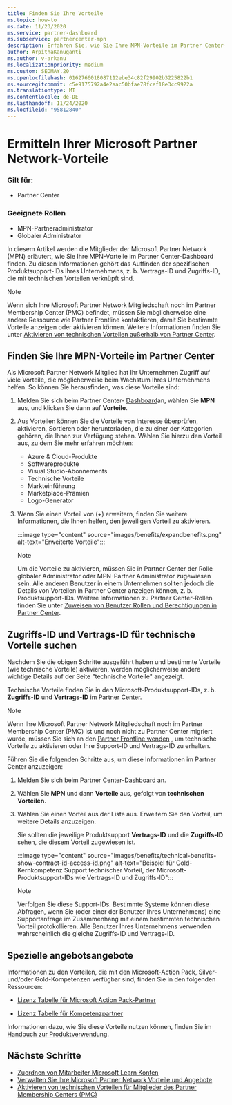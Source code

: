 ```yaml
---
title: Finden Sie Ihre Vorteile
ms.topic: how-to
ms.date: 11/23/2020
ms.service: partner-dashboard
ms.subservice: partnercenter-mpn
description: Erfahren Sie, wie Sie Ihre MPN-Vorteile im Partner Center-Dashboard finden. Enthält Informationen dazu, wie Sie Ihre Zugriffs-ID und ihre Vertrags-ID für technische Vorteile finden.
author: ArpithaKanuganti
ms.author: v-arkanu
ms.localizationpriority: medium
ms.custom: SEOMAY.20
ms.openlocfilehash: 0162766018087112ebe34c82f29902b3225822b1
ms.sourcegitcommit: c5e9175792a4e2aac50bfae78fcef18e3cc9922a
ms.translationtype: MT
ms.contentlocale: de-DE
ms.lasthandoff: 11/24/2020
ms.locfileid: "95812840"
---
```

# <a name="locate-your-microsoft-partner-network-benefits"></a>Ermitteln Ihrer Microsoft Partner Network-Vorteile 

### <a name="applies-to"></a>Gilt für:

- Partner Center

### <a name="appropriate-roles"></a>Geeignete Rollen

- MPN-Partneradministrator
- Globaler Administrator

In diesem Artikel werden die Mitglieder der Microsoft Partner Network (MPN) erläutert, wie Sie Ihre MPN-Vorteile im Partner Center-Dashboard finden. Zu diesen Informationen gehört das Auffinden der spezifischen Produktsupport-IDs Ihres Unternehmens, z. b. Vertrags-ID und Zugriffs-ID, die mit technischen Vorteilen verknüpft sind.

>[!NOTE]
> Wenn sich Ihre Microsoft Partner Network Mitgliedschaft noch im Partner Membership Center (PMC) befindet, müssen Sie möglicherweise eine andere Ressource wie Partner Frontline kontaktieren, damit Sie bestimmte Vorteile anzeigen oder aktivieren können. Weitere Informationen finden Sie unter [Aktivieren von technischen Vorteilen außerhalb von Partner Center](partner-membership-center-tech-benefits-activate.md).

## <a name="find-your-mpn-benefits-in-partner-center"></a>Finden Sie Ihre MPN-Vorteile im Partner Center

Als Microsoft Partner Network Mitglied hat Ihr Unternehmen Zugriff auf viele Vorteile, die möglicherweise beim Wachstum Ihres Unternehmens helfen. So können Sie herausfinden, was diese Vorteile sind:

1. Melden Sie sich beim Partner Center- [Dashboard](https://partner.microsoft.com/dashboard/home)an, wählen Sie **MPN** aus, und klicken Sie dann auf **Vorteile**.

2. Aus Vorteilen können Sie die Vorteile von Interesse überprüfen, aktivieren, Sortieren oder herunterladen, die zu einer der Kategorien gehören, die Ihnen zur Verfügung stehen. Wählen Sie hierzu den Vorteil aus, zu dem Sie mehr erfahren möchten:

   - Azure & Cloud-Produkte
   - Softwareprodukte
   - Visual Studio-Abonnements
   - Technische Vorteile
   - Markteinführung
   - Marketplace-Prämien
   - Logo-Generator

3. Wenn Sie einen Vorteil von (+) erweitern, finden Sie weitere Informationen, die Ihnen helfen, den jeweiligen Vorteil zu aktivieren.

   :::image type="content" source="images/benefits/expandbenefits.png" alt-text="Erweiterte Vorteile":::

   > [!NOTE]
   > Um die Vorteile zu aktivieren, müssen Sie in Partner Center der Rolle globaler Administrator oder MPN-Partner Administrator zugewiesen sein. Alle anderen Benutzer in einem Unternehmen sollten jedoch die Details von Vorteilen in Partner Center anzeigen können, z. b. Produktsupport-IDs. Weitere Informationen zu Partner Center-Rollen finden Sie unter [Zuweisen von Benutzer Rollen und Berechtigungen in Partner Center](permissions-overview.md).

## <a name="find-access-id-and-contract-id-for-technical-benefits"></a>Zugriffs-ID und Vertrags-ID für technische Vorteile suchen

Nachdem Sie die obigen Schritte ausgeführt haben und bestimmte Vorteile (wie technische Vorteile) aktivieren, werden möglicherweise andere wichtige Details auf der Seite "technische Vorteile" angezeigt.

Technische Vorteile finden Sie in den Microsoft-Produktsupport-IDs, z. b. **Zugriffs-ID** und **Vertrags-ID** im Partner Center.

>[!NOTE]
> Wenn Ihre Microsoft Partner Network Mitgliedschaft noch im Partner Membership Center (PMC) ist und noch nicht zu Partner Center migriert wurde, müssen Sie sich an den [Partner Frontline wenden](partner-membership-center-tech-benefits-activate.md) , um technische Vorteile zu aktivieren oder Ihre Support-ID und Vertrags-ID zu erhalten.

 Führen Sie die folgenden Schritte aus, um diese Informationen im Partner Center anzuzeigen:

1. Melden Sie sich beim Partner Center-[Dashboard](https://partner.microsoft.com/dashboard/home) an.

2. Wählen Sie **MPN** und dann **Vorteile** aus, gefolgt von **technischen Vorteilen**.

3. Wählen Sie einen Vorteil aus der Liste aus. Erweitern Sie den Vorteil, um weitere Details anzuzeigen. 

   Sie sollten die jeweilige Produktsupport **Vertrags-ID** und die **Zugriffs-ID** sehen, die diesem Vorteil zugewiesen ist.  

   :::image type="content" source="images/benefits/technical-benefits-show-contract-id-access-id.png" alt-text="Beispiel für Gold-Kernkompetenz Support technischer Vorteil, der Microsoft-Produktsupport-IDs wie Vertrags-ID und Zugriffs-ID":::

   > [!NOTE]
   > Verfolgen Sie diese Support-IDs. Bestimmte Systeme können diese Abfragen, wenn Sie (oder einer der Benutzer Ihres Unternehmens) eine Supportanfrage im Zusammenhang mit einem bestimmten technischen Vorteil protokollieren. Alle Benutzer Ihres Unternehmens verwenden wahrscheinlich die gleiche Zugriffs-ID und Vertrags-ID.

## <a name="specific-benefit-offers"></a>Spezielle angebotsangebote

Informationen zu den Vorteilen, die mit den Microsoft-Action Pack, Silver-und/oder Gold-Kompetenzen verfügbar sind, finden Sie in den folgenden Ressourcen:

- [Lizenz Tabelle für Microsoft Action Pack-Partner](https://assetsprod.microsoft.com/en-us/microsoft-action-pack-license-table.pdf)

- [Lizenz Tabelle für Kompetenzpartner](https://assetsprod.microsoft.com/mpn-maps-software-iur-competency-license-table.docx)

Informationen dazu, wie Sie diese Vorteile nutzen können, finden Sie im [Handbuch zur Produktverwendung](https://assets.microsoft.com/MPN-MAPS-Product-Usage-Guide.pdf).

## <a name="next-steps"></a>Nächste Schritte

- [Zuordnen von Mitarbeiter Microsoft Learn Konten](ms-learn-associate.md)
- [Verwalten Sie Ihre Microsoft Partner Network Vorteile und Angebote](manage-your-partner-network-benefits.md)
- [Aktivieren von technischen Vorteilen für Mitglieder des Partner Membership Centers (PMC)](partner-membership-center-tech-benefits-activate.md)